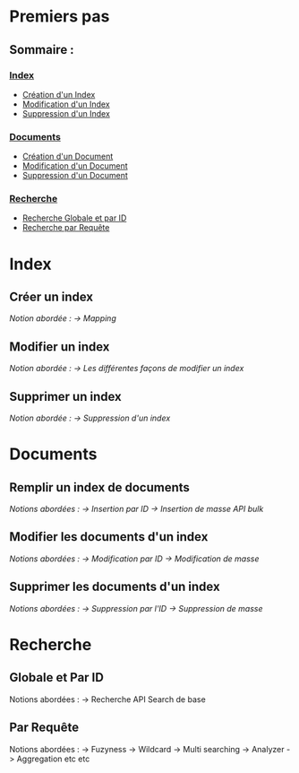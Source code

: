 # Premiers pas

## Sommaire :
### [Index](#ind)
*  [Création d'un Index](#ind1)
*  [Modification d'un Index](#ind2)
*  [Suppression d'un Index](#ind3)

### [Documents](#doc)
*  [Création d'un Document](#doc1)
*  [Modification d'un Document](#doc2)
*  [Suppression d'un Document](#doc3)
### [Recherche](#rec)

*  [Recherche Globale et par ID](#ind1)
*  [Recherche par Requête](#ind2)

# Index <a id="#ind"></a>

## Créer un index <a id="#ind1"></a>

*Notion abordée : 
-> Mapping*

## Modifier un index <a id="#ind2"></a>

*Notion abordée : 
-> Les différentes façons de modifier un index*

## Supprimer un index <a id="#ind3"></a>

*Notion abordée : 
-> Suppression d'un index*

# Documents <a id="#doc"></a>

## Remplir un index de documents <a id="#doc1"></a>

*Notions abordées : 
-> Insertion par ID
-> Insertion de masse API bulk*

## Modifier les documents d'un index <a id="#doc2"></a>

*Notions abordées :
-> Modification par ID
-> Modification de masse*

## Supprimer les documents d'un index <a id="#doc3"></a>

*Notions abordées :
-> Suppression par l'ID
-> Suppression de masse*

# Recherche <a id="#rec"></a>

## Globale et Par ID <a id="#rec1"></a>

Notions abordées : 
-> Recherche API Search de base

## Par Requête <a id="#rec2"></a>

Notions abordées : 
-> Fuzyness
-> Wildcard
-> Multi searching
-> Analyzer
-> Aggregation
etc etc